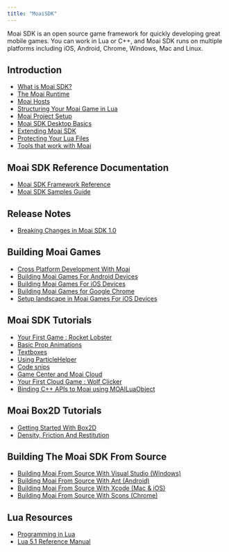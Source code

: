 ```yaml
---
title: "MoaiSDK"
---
```


Moai SDK is an open source game framework for quickly developing great mobile games. You can work in Lua or C++, and Moai SDK runs on multiple platforms including iOS, Android, Chrome, Windows, Mac and Linux.

Introduction
------------

-   [What is Moai SDK?](what-is-moai-sdk.html)
-   [The Moai Runtime](the-moai-runtime.html)
-   [Moai Hosts](moai-hosts.html)
-   [Structuring Your Moai Game in Lua](structuring-your-moai-game-in-lua.html)
-   [Moai Project Setup](moai-project-setup.html)
-   [Moai SDK Desktop Basics](moai-sdk-desktop-basics.html)
-   [Extending Moai SDK](extending-moai-sdk.html)
-   [Protecting Your Lua Files](protecting-your-lua-files.html)
-   [Tools that work with Moai](tools-that-work-with-moai.html)

Moai SDK Reference Documentation
--------------------------------

-   [Moai SDK Framework Reference](http://getmoai.com/docs)
-   [Moai SDK Samples Guide](moai-sdk-samples-guide.html)

Release Notes
-------------

-   [Breaking Changes in Moai SDK 1.0](breaking-changes-in-moai-sdk-1-0.html)

Building Moai Games
-------------------

-   [Cross Platform Development With Moai](cross-platform-development-with-moai.html)
-   [Building Moai Games For Android Devices](building-moai-games-for-android-devices.html)
-   [Building Moai Games For iOS Devices](building-moai-games-for-ios-devices.html)
-   [Building Moai Games for Google Chrome](building-moai-games-for-google-chrome.html)
-   [Setup landscape in Moai Games For iOS Devices](setup-landscape-in-moai-games-for-ios-devices.html)

Moai SDK Tutorials
------------------

-   [Your First Game : Rocket Lobster](your-first-game-rocket-lobster.html)
-   [Basic Prop Animations](basic-prop-animations.html)
-   [Textboxes](textboxes.html)
-   [Using ParticleHelper](using-particlehelper.html)
-   [Code snips](code-snips.html)
-   [Game Center and Moai Cloud](game-center-and-moai-cloud.html)
-   [Your First Cloud Game : Wolf Clicker](your-first-cloud-game-wolf-clicker.html)
-   [Binding C++ APIs to Moai using MOAILuaObject](binding-c-apis-to-moai-using-moailuaobject.html)

Moai Box2D Tutorials
--------------------

-   [Getting Started With Box2D](getting-started-with-box2d.html)
-   [Density, Friction And Restitution](density-friction-and-restitution.html)

Building The Moai SDK From Source
---------------------------------

-   [ Building Moai From Source With Visual Studio (Windows)](building-moai-from-source-with-visual-studio.html)
-   [ Building Moai From Source With Ant (Android)](building-moai-from-source-with-android-ndk.html)
-   [ Building Moai From Source With Xcode (Mac & iOS)](building-moai-from-source-with-xcode.html)
-   [ Building Moai From Source With Scons (Chrome)](building-moai-from-source-with-scons.html)

Lua Resources
-------------

-   [Programming in Lua](http://lua.org/pil)
-   [Lua 5.1 Reference Manual](http://lua.org/manual/5.1/)


